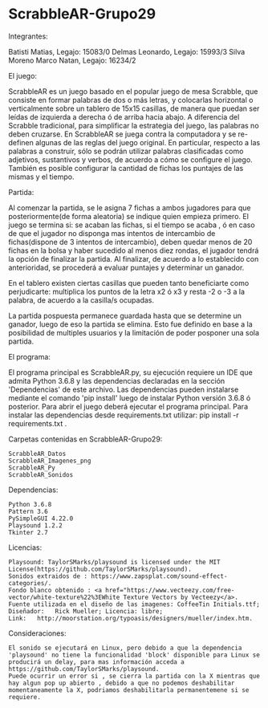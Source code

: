 # ScrabbleAR-Grupo29

Integrantes:

  Batisti Matias, Legajo: 15083/0
  Delmas Leonardo, Legajo: 15993/3
  Silva Moreno Marco Natan, Legajo: 16234/2

El juego:

  ScrabbleAR es un juego basado en el popular juego de mesa Scrabble, que consiste en formar palabras de dos o más letras, y colocarlas horizontal o verticalmente sobre un tablero de 15x15 casillas, de manera que puedan ser leídas de izquierda a derecha ó de arriba hacia abajo. A diferencia del Scrabble tradicional, para simplificar la estrategia del juego, las palabras no deben cruzarse. En ScrabbleAR se juega contra la computadora y se re-definen algunas de las reglas del juego original. En particular, respecto a las palabras a construir, sólo se podrán utilizar palabras clasificadas como adjetivos, sustantivos y verbos, de acuerdo a cómo se configure el juego. También es posible configurar la cantidad de fichas los puntajes de las mismas y el tiempo.

  Partida:

  Al comenzar la partida, se le asigna 7 fichas a ambos jugadores para que posteriormente(de forma aleatoria) se indique quien empieza primero.
  El juego se termina si: se acaban las fichas, si el tiempo se acaba , ó en caso de que el jugador no disponga mas intentos de intercambio de fichas(dispone de 3 intentos de intercambio), deben quedar menos de 20 fichas en la bolsa y haber sucedido al menos diez rondas, el jugador tendrá la opción de finalizar la partida. Al finalizar, de acuerdo a lo establecido con anterioridad, se procederá a evaluar puntajes y determinar un ganador.

  En el tablero existen ciertas casillas que pueden tanto beneficiarte como perjudicarte: multiplica los puntos de la letra x2 ó x3 y resta -2 o -3 a la palabra, de acuerdo a la casilla/s ocupadas.    

  La partida pospuesta permanece guardada hasta que se determine un ganador, luego de eso la partida se elimina. Esto fue definido en base a la posibilidad de multiples usuarios y la limitación de poder posponer una sola partida.  

El programa:

  El programa principal es ScrabbleAR.py, su ejecución requiere un IDE que admita Python 3.6.8 y las dependencias declaradas en la sección 'Dependencias' de este archivo. Las dependencias pueden instalarse mediante el comando 'pip install' luego de instalar Python versión 3.6.8 ó posterior. Para abrir el juego deberá ejecutar el programa principal.
  Para instalar las dependencias desde requirements.txt utilizar: pip install -r requirements.txt .

  Carpetas contenidas en ScrabbleAR-Grupo29:

    ScrabbleAR_Datos
    ScrabbleAR_Imagenes_png
    ScrabbleAR_Py
    ScrabbleAR_Sonidos

  Dependencias:

    Python 3.6.8
    Pattern 3.6
    PySimpleGUI 4.22.0
    Playsound 1.2.2
    Tkinter 2.7

  Licencias:

    Playsound: TaylorSMarks/playsound is licensed under the MIT License(https://github.com/TaylorSMarks/playsound).
    Sonidos extraidos de : https://www.zapsplat.com/sound-effect-categories/.
    Fondo blanco obtenido : <a href="https://www.vecteezy.com/free-vector/white-texture%22%3EWhite Texture Vectors by Vecteezy</a>.
    Fuente utilizada en el diseño de las imagenes: CoffeeTin Initials.ttf; Diseñador:	Rick Mueller; Licencia: libre;
    Link:	http://moorstation.org/typoasis/designers/mueller/index.htm.

  Consideraciones:

    El sonido se ejecutará en Linux, pero debido a que la dependencia 'playsound' no tiene la funcionalidad 'block' disponible para Linux se producirá un delay, para mas información acceda a https://github.com/TaylorSMarks/playsound.
    Puede ocurrir un error si , se cierra la partida con la X mientras que hay algun pop up abierto , debido a que no podemos deshabilitar momentaneamente la X, podriamos deshabilitarla permanentemene si se requiere.
